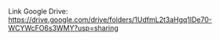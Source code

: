Link Google Drive: https://drive.google.com/drive/folders/1UdfmL2t3aHgq1lDe70-WCYWcFO6s3WMY?usp=sharing
